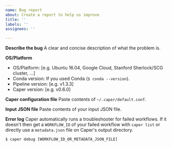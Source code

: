 ```yaml
---
name: Bug report
about: Create a report to help us improve
title: ''
labels: ''
assignees: ''

---
```


**Describe the bug**
A clear and concise description of what the problem is.

**OS/Platform**
- OS/Platform: [e.g. Ubuntu 16.04, Google Cloud, Stanford Sherlock/SCG cluster, ...]
- Conda version: If you used Conda (`$ conda --version`).
- Pipeline version: [e.g. v1.3.3]
- Caper version: [e.g. v0.6.0]

**Caper configuration file**
Paste contents of `~/.caper/default.conf`.

**Input JSON file**
Paste contents of your input JSON file.

**Error log**
Caper automatically runs a troubleshooter for failed workflows. If it doesn't then get a `WORKFLOW_ID` of your failed workflow with `caper list` or directly use a `metadata.json` file on Caper's output directory.
```
$ caper debug [WORKFLOW_ID_OR_METADATA_JSON_FILE]
```
